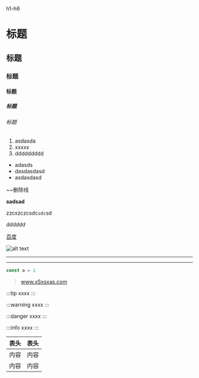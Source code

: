 
h1-h6

# 标题

## 标题

### 标题

#### 标题

##### 标题

###### 标题

1. asdasda
2. xxxxx
3. ddddddddd


- adasds
- dasdasdasd
- asdasdasd

~~删除线

**sadsad**

zzcxzczcsdc`sdc`sd

*dddddd*

[百度](https://www.baidu.com)

![alt text](https://www.github.com/yyx990803.png)

***
<hr />

```js
const a = 1
```

>www.xSxsxas.com


:::tip
xxxx
:::

:::warning
xxxx
:::

:::danger
xxxx
:::

:::info
xxxx
:::

| 表头 | 表头 |
| --- | --- |
| 内容 | 内容 |
| 内容 | 内容 |


<script setup>
import { VPTeamMembers } from 'vitepress/theme'

const members = [
  {
    avatar: 'https://www.github.com/yyx990803.png',
    name: 'Evan You',
    title: 'Creator',
    links: [
      { icon: 'github', link: 'https://github.com/yyx990803' },
      { icon: 'twitter', link: 'https://twitter.com/youyuxi' }
    ]
  },
  {
    avatar: 'https://www.github.com/yyx990803.png',
    name: 'Evan You',
    title: 'Creator',
    links: [
      { icon: 'github', link: 'https://github.com/yyx990803' },
      { icon: 'twitter', link: 'https://twitter.com/youyuxi' }
    ]
  },
]
</script>


<VPTeamMembers size="small" :members />




